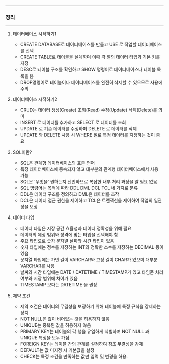 -----
### 정리
-----
1. 데이터베이스 시작하기1
   - CREATE DATABASE로 데이터베이스를 만들고 USE 로 작업할 데이터베이스를 선택
   - CREATE TABLE로 테이블을 설계하며 이때 각 열의 데이터 타입과 기본 키를 지정
   - DESC로 테이블 구조를 확인하고 SHOW 명령어로 데이터베이스나 테이블 목록을 봄
   - DROP명령어로 테이블이나 데이터베이스를 완전히 삭제할 수 있으므로 사용에 주의

2. 데이터베이스 시작하기2
   - CRUD는 데이터 생성(Create) 조회(Read) 수정(Update) 삭제(Delete)를 의미
   - INSERT 로 데이터를 추가하고 SELECT 로 데이터를 조회
   - UPDATE 로 기존 데이터를 수정하며 DELETE 로 데이터를 삭제
   - UPDATE 와 DELETE 사용 시 WHERE 절로 특정 데이터를 지정하는 것이 중요

3. SQL이란?
   - SQL은 관계형 데이터베이스의 표준 언어
   - 특정 데이터베이스에 종속되지 않고 대부분의 관계형 데이터베이스에서 사용 가능
   - SQL은 '무엇을' 원하는지 선언하므로 복잡한 내부 처리 과정을 알 필요 없음
   - SQL 명령어는 목적에 따라 DDL DML DCL TCL 네 가지로 분류
   - DDL은 데이터 구조를 정의하고 DML은 데이터를 조작
   - DCL은 데이터 접근 권한을 제어하고 TCL은 트랜잭션을 제어하여 작업의 일관성을 보장

4. 데이터 타입
   - 데이터 타입은 저장 공간 효율성과 데이터 정확성을 위해 필요
   - 데이터의 예상 범위와 성격에 맞는 타입을 선택해야 함
   - 주요 타입으로 숫자 문자열 날짜와 시간 타입이 있음
   - 숫자 타입에는 정수를 저장하는 INT와 정확한 소수를 저장하는 DECIMAL 등이 있음
   - 문자열 타입에는 가변 길이 VARCHAR와 고정 길이 CHAR가 있으며 대부분 VARCHAR를 사용
   - 날짜와 시간 타입에는 DATE / DATETIME / TIMESTAMP가 있고 타임존 처리 여부와 저장 범위에 차이가 있음
   - TIMESTAMP 보다는 DATETIME 을 권장

5. 제약 조건
   - 제약 조건은 데이터의 무결성을 보장하기 위해 테이블에 특정 규칙을 강제하는 장치
   - NOT NULL은 값이 비어있는 것을 허용하지 않음
   - UNIQUE는 중복된 값을 허용하지 않음
   - PRIMARY KEY는 테이블의 각 행을 유일하게 식별하며 NOT NULL 과 UNIQUE 특징을 모두 가짐
   - FOREIGN KEY는 테이블 간의 관계를 설정하여 참조 무결성을 강제
   - DEFAULT는 값 미지정 시 기본값을 설정
   - CHECK는 특정 조건을 만족하는 값만 입력 및 변경을 허용.
